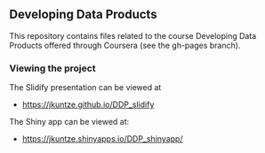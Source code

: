 ## Developing Data Products 

This repository contains files related to the course Developing Data Products offered through Coursera (see the gh-pages branch). 

### Viewing the project

The Slidify presentation can be viewed at
- https://jkuntze.github.io/DDP_slidify

The Shiny app can be viewed at:
- https://jkuntze.shinyapps.io/DDP_shinyapp/
